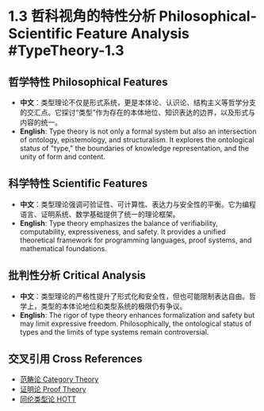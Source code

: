 # 1.3 哲科视角的特性分析 Philosophical-Scientific Feature Analysis #TypeTheory-1.3

## 哲学特性 Philosophical Features

- **中文**：类型理论不仅是形式系统，更是本体论、认识论、结构主义等哲学分支的交汇点。它探讨“类型”作为存在的本体地位、知识表达的边界，以及形式与内容的统一。
- **English**: Type theory is not only a formal system but also an intersection of ontology, epistemology, and structuralism. It explores the ontological status of "type," the boundaries of knowledge representation, and the unity of form and content.

## 科学特性 Scientific Features

- **中文**：类型理论强调可验证性、可计算性、表达力与安全性的平衡。它为编程语言、证明系统、数学基础提供了统一的理论框架。
- **English**: Type theory emphasizes the balance of verifiability, computability, expressiveness, and safety. It provides a unified theoretical framework for programming languages, proof systems, and mathematical foundations.

## 批判性分析 Critical Analysis

- **中文**：类型理论的严格性提升了形式化和安全性，但也可能限制表达自由。哲学上，类型的本体论地位和类型系统的极限仍有争议。
- **English**: The rigor of type theory enhances formalization and safety but may limit expressive freedom. Philosophically, the ontological status of types and the limits of type systems remain controversial.

## 交叉引用 Cross References

- [范畴论 Category Theory](../CategoryTheory/README.md)
- [证明论 Proof Theory](../ProofTheory/README.md)
- [同伦类型论 HOTT](../HOTT/README.md)
